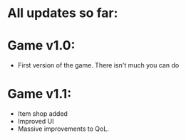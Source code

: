 # All updates so far:

# Game v1.0:
- First version of the game. There isn't much you can do

# Game v1.1:
- Item shop added
- Improved UI
- Massive improvements to QoL.
